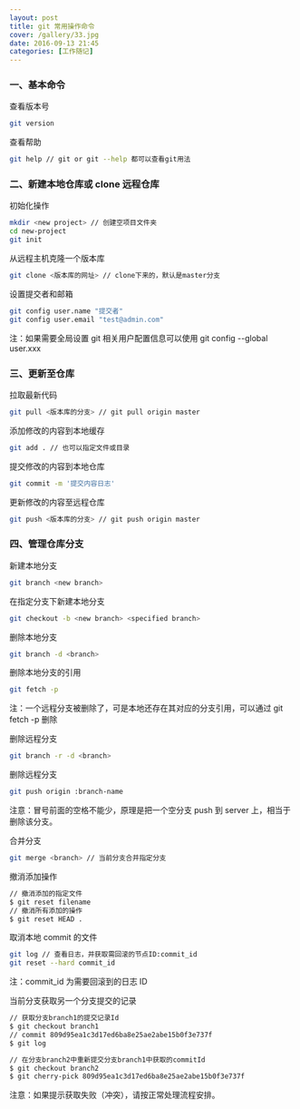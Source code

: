 ```yaml
---
layout: post
title: git 常用操作命令
cover: /gallery/33.jpg
date: 2016-09-13 21:45
categories: [工作随记]
---
```


### 一、基本命令

查看版本号

```bash
git version
```

查看帮助

```bash
git help // git or git --help 都可以查看git用法
```

<!--more-->

### 二、新建本地仓库或 clone 远程仓库

初始化操作

```bash
mkdir <new project> // 创建空项目文件夹
cd new-project
git init
```

从远程主机克隆一个版本库

```bash
git clone <版本库的网址> // clone下来的，默认是master分支
```

设置提交者和邮箱

```bash
git config user.name "提交者"
git config user.email "test@admin.com"
```

注：如果需要全局设置 git 相关用户配置信息可以使用 git config --global user.xxx

### 三、更新至仓库

拉取最新代码

```bash
git pull <版本库的分支> // git pull origin master
```

添加修改的内容到本地缓存

```bash
git add . // 也可以指定文件或目录
```

提交修改的内容到本地仓库

```bash
git commit -m '提交内容日志'
```

更新修改的内容至远程仓库

```bash
git push <版本库的分支> // git push origin master
```

### 四、管理仓库分支

新建本地分支

```bash
git branch <new branch>
```

在指定分支下新建本地分支

```bash
git checkout -b <new branch> <specified branch>
```

删除本地分支

```bash
git branch -d <branch>
```

删除本地分支的引用

```bash
git fetch -p
```

注：一个远程分支被删除了，可是本地还存在其对应的分支引用，可以通过 git fetch -p 删除

删除远程分支

```bash
git branch -r -d <branch>
```

删除远程分支

```bash
git push origin :branch-name
```

注意：冒号前面的空格不能少，原理是把一个空分支 push 到 server 上，相当于删除该分支。

合并分支

```bash
git merge <branch> // 当前分支合并指定分支
```

撤消添加操作

```bash
// 撤消添加的指定文件
$ git reset filename
// 撤消所有添加的操作
$ git reset HEAD .
```

取消本地 commit 的文件

```bash
git log // 查看日志，并获取需回滚的节点ID:commit_id
git reset --hard commit_id
```

注：commit_id 为需要回滚到的日志 ID

当前分支获取另一个分支提交的记录

```bash
// 获取分支branch1的提交记录Id
$ git checkout branch1
// commit 809d95ea1c3d17ed6ba8e25ae2abe15b0f3e737f
$ git log

// 在分支branch2中重新提交分支branch1中获取的commitId
$ git checkout branch2
$ git cherry-pick 809d95ea1c3d17ed6ba8e25ae2abe15b0f3e737f
```

注意：如果提示获取失败（冲突），请按正常处理流程安排。
